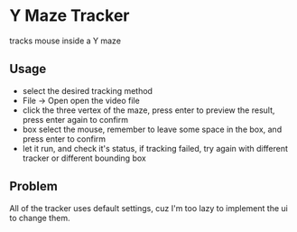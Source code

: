 # Y Maze Tracker

tracks mouse inside a Y maze


## Usage

- select the desired tracking method
- File -> Open open the video file
- click the three vertex of the maze, press enter to preview the result, press enter again to confirm
- box select the mouse, remember to leave some space in the box, and press enter to confirm
- let it run, and check it's status, if tracking failed, try again with different tracker or different bounding box

## Problem

All of the tracker uses default settings, cuz I'm too lazy to implement the ui to change them.